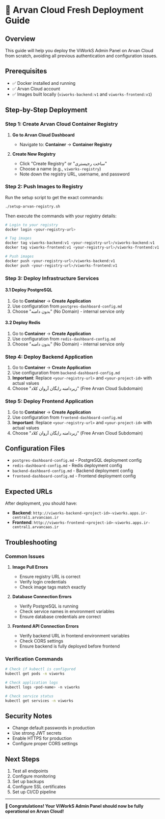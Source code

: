 # 🚀 Arvan Cloud Fresh Deployment Guide

## Overview
This guide will help you deploy the ViWorkS Admin Panel on Arvan Cloud from scratch, avoiding all previous authentication and configuration issues.

## Prerequisites
- ✅ Docker installed and running
- ✅ Arvan Cloud account
- ✅ Images built locally (`viworks-backend:v1` and `viworks-frontend:v1`)

## Step-by-Step Deployment

### Step 1: Create Arvan Cloud Container Registry

1. **Go to Arvan Cloud Dashboard**
   - Navigate to: **Container** → **Container Registry**

2. **Create New Registry**
   - Click "Create Registry" or "ساخت رجیستری"
   - Choose a name (e.g., `viworks-registry`)
   - Note down the registry URL, username, and password

### Step 2: Push Images to Registry

Run the setup script to get the exact commands:
```bash
./setup-arvan-registry.sh
```

Then execute the commands with your registry details:
```bash
# Login to your registry
docker login <your-registry-url>

# Tag images
docker tag viworks-backend:v1 <your-registry-url>/viworks-backend:v1
docker tag viworks-frontend:v1 <your-registry-url>/viworks-frontend:v1

# Push images
docker push <your-registry-url>/viworks-backend:v1
docker push <your-registry-url>/viworks-frontend:v1
```

### Step 3: Deploy Infrastructure Services

#### 3.1 Deploy PostgreSQL
1. Go to **Container** → **Create Application**
2. Use configuration from `postgres-dashboard-config.md`
3. Choose "بدون دامنه" (No Domain) - internal service only

#### 3.2 Deploy Redis
1. Go to **Container** → **Create Application**
2. Use configuration from `redis-dashboard-config.md`
3. Choose "بدون دامنه" (No Domain) - internal service only

### Step 4: Deploy Backend Application

1. Go to **Container** → **Create Application**
2. Use configuration from `backend-dashboard-config.md`
3. **Important**: Replace `<your-registry-url>` and `<your-project-id>` with actual values
4. Choose "زیردامنه رایگان آروان کلاد" (Free Arvan Cloud Subdomain)

### Step 5: Deploy Frontend Application

1. Go to **Container** → **Create Application**
2. Use configuration from `frontend-dashboard-config.md`
3. **Important**: Replace `<your-registry-url>` and `<your-project-id>` with actual values
4. Choose "زیردامنه رایگان آروان کلاد" (Free Arvan Cloud Subdomain)

## Configuration Files

- `postgres-dashboard-config.md` - PostgreSQL deployment config
- `redis-dashboard-config.md` - Redis deployment config
- `backend-dashboard-config.md` - Backend deployment config
- `frontend-dashboard-config.md` - Frontend deployment config

## Expected URLs

After deployment, you should have:

- **Backend**: `http://viworks-backend-<project-id>-viworks.apps.ir-central1.arvancaas.ir`
- **Frontend**: `http://viworks-frontend-<project-id>-viworks.apps.ir-central1.arvancaas.ir`

## Troubleshooting

### Common Issues

1. **Image Pull Errors**
   - Ensure registry URL is correct
   - Verify login credentials
   - Check image tags match exactly

2. **Database Connection Errors**
   - Verify PostgreSQL is running
   - Check service names in environment variables
   - Ensure database credentials are correct

3. **Frontend API Connection Errors**
   - Verify backend URL in frontend environment variables
   - Check CORS settings
   - Ensure backend is fully deployed before frontend

### Verification Commands

```bash
# Check if kubectl is configured
kubectl get pods -n viworks

# Check application logs
kubectl logs <pod-name> -n viworks

# Check service status
kubectl get services -n viworks
```

## Security Notes

- Change default passwords in production
- Use strong JWT secrets
- Enable HTTPS for production
- Configure proper CORS settings

## Next Steps

1. Test all endpoints
2. Configure monitoring
3. Set up backups
4. Configure SSL certificates
5. Set up CI/CD pipeline

---

**🎉 Congratulations! Your ViWorkS Admin Panel should now be fully operational on Arvan Cloud!**
